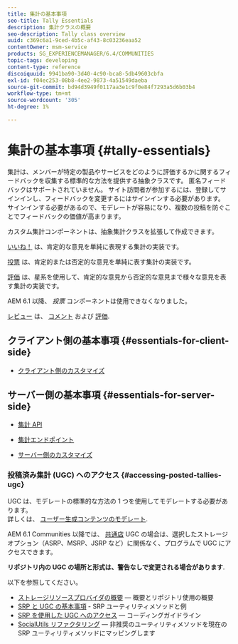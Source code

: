 ```yaml
---
title: 集計の基本事項
seo-title: Tally Essentials
description: 集計クラスの概要
seo-description: Tally class overview
uuid: c369c6a1-9ced-4b5c-af43-8c03236eaa52
contentOwner: msm-service
products: SG_EXPERIENCEMANAGER/6.4/COMMUNITIES
topic-tags: developing
content-type: reference
discoiquuid: 9941ba90-3d40-4c90-bca8-5db49603cbfa
exl-id: f04ec253-08b8-4ee2-9873-4a51549daeba
source-git-commit: bd94d3949f0117aa3e1c9f0e84f7293a5d6b03b4
workflow-type: tm+mt
source-wordcount: '305'
ht-degree: 1%

---
```


# 集計の基本事項 {#tally-essentials}

集計は、メンバーが特定の製品やサービスをどのように評価するかに関するフィードバックを収集する標準的な方法を提供する抽象クラスです。 匿名フィードバックはサポートされていません。 サイト訪問者が参加するには、登録してサインインし、フィードバックを変更するにはサインインする必要があります。 サインインする必要があるので、モデレートが容易になり、複数の投稿を防ぐことでフィードバックの価値が高まります。

カスタム集計コンポーネントは、抽象集計クラスを拡張して作成できます。

[いいね！](essentials-liking.md) は、肯定的な意見を単純に表現する集計の実装です。

[投票](essentials-voting.md) は、肯定的または否定的な意見を単純に表す集計の実装です。

[評価](rating-basics.md) は、星系を使用して、肯定的な意見から否定的な意見まで様々な意見を表す集計の実装です。

AEM 6.1 以降、 *投票* コンポーネントは使用できなくなりました。

[レビュー](reviews-basics.md) は、 [コメント](essentials-comments.md) および [評価](rating-basics.md).

## クライアント側の基本事項 {#essentials-for-client-side}

* [クライアント側のカスタマイズ](client-customize.md)

## サーバー側の基本事項 {#essentials-for-server-side}

* [集計 API](https://helpx.adobe.com/experience-manager/6-4/sites/developing/using/reference-materials/javadoc/com/adobe/cq/social/tally/client/api/package-summary.html)

* [集計エンドポイント](https://helpx.adobe.com/experience-manager/6-4/sites/developing/using/reference-materials/javadoc/com/adobe/cq/social/tally/client/endpoints/package-summary.html)

* [サーバー側のカスタマイズ](server-customize.md)

### 投稿済み集計 (UGC) へのアクセス {#accessing-posted-tallies-ugc}

UGC は、モデレートの標準的な方法の 1 つを使用してモデレートする必要があります。\
詳しくは、 [ユーザー生成コンテンツのモデレート](moderate-ugc.md).

AEM 6.1 Communities 以降では、 [共通店](working-with-srp.md) UGC の場合は、選択したストレージオプション（ASRP、MSRP、JSRP など）に関係なく、プログラムで UGC にアクセスできます。

**リポジトリ内の UGC の場所と形式は、警告なしで変更される場合があります**.

以下を参照してください。

* [ストレージリソースプロバイダの概要](srp.md)  — 概要とリポジトリ使用の概要
* [SRP と UGC の基本事項](srp-and-ugc.md) - SRP ユーティリティメソッドと例
* [SRP を使用した UGC へのアクセス](accessing-ugc-with-srp.md)  — コーディングガイドライン
* [SocialUtils リファクタリング](socialutils.md)  — 非推奨のユーティリティメソッドを現在の SRP ユーティリティメソッドにマッピングします
